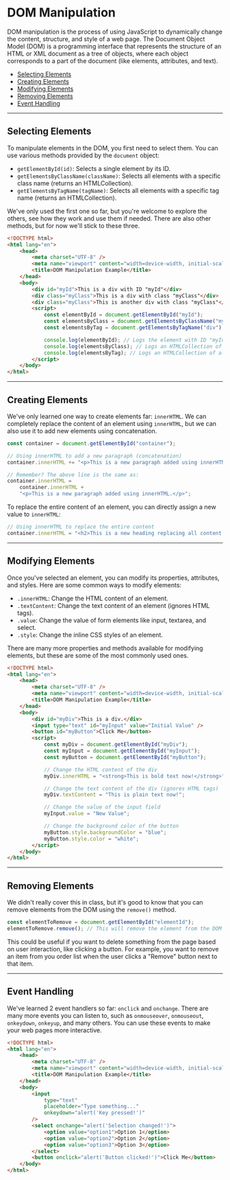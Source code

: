 # DOM Manipulation

DOM manipulation is the process of using JavaScript to dynamically change the content, structure, and style of a web page. The Document Object Model (DOM) is a programming interface that represents the structure of an HTML or XML document as a tree of objects, where each object corresponds to a part of the document (like elements, attributes, and text).

-   [Selecting Elements](#selecting-elements)
-   [Creating Elements](#creating-elements)
-   [Modifying Elements](#modifying-elements)
-   [Removing Elements](#removing-elements)
-   [Event Handling](#event-handling)

---

## Selecting Elements

To manipulate elements in the DOM, you first need to select them. You can use various methods provided by the `document` object:

-   `getElementById(id)`: Selects a single element by its ID.
-   `getElementsByClassName(className)`: Selects all elements with a specific class name (returns an HTMLCollection).
-   `getElementsByTagName(tagName)`: Selects all elements with a specific tag name (returns an HTMLCollection).

We've only used the first one so far, but you're welcome to explore the others, see how they work and use them if needed. There are also other methods, but for now we'll stick to these three.

```html
<!DOCTYPE html>
<html lang="en">
    <head>
        <meta charset="UTF-8" />
        <meta name="viewport" content="width=device-width, initial-scale=1.0" />
        <title>DOM Manipulation Example</title>
    </head>
    <body>
        <div id="myId">This is a div with ID "myId"</div>
        <div class="myClass">This is a div with class "myClass"</div>
        <div class="myClass">This is another div with class "myClass"</div>
        <script>
            const elementById = document.getElementById("myId");
            const elementsByClass = document.getElementsByClassName("myClass");
            const elementsByTag = document.getElementsByTagName("div");

            console.log(elementById); // Logs the element with ID "myId"
            console.log(elementsByClass); // Logs an HTMLCollection of elements with class "myClass"
            console.log(elementsByTag); // Logs an HTMLCollection of all <div> elements
        </script>
    </body>
</html>
```

---

## Creating Elements

We've only learned one way to create elements far: `innerHTML`. We can completely replace the content of an element using `innerHTML`, but we can also use it to add new elements using concatenation.

```javascript
const container = document.getElementById("container");

// Using innerHTML to add a new paragraph (concatenation)
container.innerHTML += "<p>This is a new paragraph added using innerHTML.</p>";

// Remember? The above line is the same as:
container.innerHTML =
    container.innerHTML +
    "<p>This is a new paragraph added using innerHTML.</p>";
```

To replace the entire content of an element, you can directly assign a new value to `innerHTML`:

```javascript
// Using innerHTML to replace the entire content
container.innerHTML = "<h2>This is a new heading replacing all content.</h2>";
```

---

## Modifying Elements

Once you've selected an element, you can modify its properties, attributes, and styles. Here are some common ways to modify elements:

-   `.innerHTML`: Change the HTML content of an element.
-   `.textContent`: Change the text content of an element (ignores HTML tags).
-   `.value`: Change the value of form elements like input, textarea, and select.
-   `.style`: Change the inline CSS styles of an element.

There are many more properties and methods available for modifying elements, but these are some of the most commonly used ones.

```html
<!DOCTYPE html>
<html lang="en">
    <head>
        <meta charset="UTF-8" />
        <meta name="viewport" content="width=device-width, initial-scale=1.0" />
        <title>DOM Manipulation Example</title>
    </head>
    <body>
        <div id="myDiv">This is a div.</div>
        <input type="text" id="myInput" value="Initial Value" />
        <button id="myButton">Click Me</button>
        <script>
            const myDiv = document.getElementById("myDiv");
            const myInput = document.getElementById("myInput");
            const myButton = document.getElementById("myButton");

            // Change the HTML content of the div
            myDiv.innerHTML = "<strong>This is bold text now!</strong>";

            // Change the text content of the div (ignores HTML tags)
            myDiv.textContent = "This is plain text now!";

            // Change the value of the input field
            myInput.value = "New Value";

            // Change the background color of the button
            myButton.style.backgroundColor = "blue";
            myButton.style.color = "white";
        </script>
    </body>
</html>
```

---

## Removing Elements

We didn't really cover this in class, but it's good to know that you can remove elements from the DOM using the `remove()` method.

```javascript
const elementToRemove = document.getElementById("elementId");
elementToRemove.remove(); // This will remove the element from the DOM
```

This could be useful if you want to delete something from the page based on user interaction, like clicking a button. For example, you want to remove an item from you order list when the user clicks a "Remove" button next to that item.

---

## Event Handling

We've learned 2 event handlers so far: `onclick` and `onchange`. There are many more events you can listen to, such as `onmouseover`, `onmouseout`, `onkeydown`, `onkeyup`, and many others. You can use these events to make your web pages more interactive.

```html
<!DOCTYPE html>
<html lang="en">
    <head>
        <meta charset="UTF-8" />
        <meta name="viewport" content="width=device-width, initial-scale=1.0" />
        <title>DOM Manipulation Example</title>
    </head>
    <body>
        <input
            type="text"
            placeholder="Type something..."
            onkeydown="alert('Key pressed!')"
        />
        <select onchange="alert('Selection changed!')">
            <option value="option1">Option 1</option>
            <option value="option2">Option 2</option>
            <option value="option3">Option 3</option>
        </select>
        <button onclick="alert('Button clicked!')">Click Me</button>
    </body>
</html>
```
